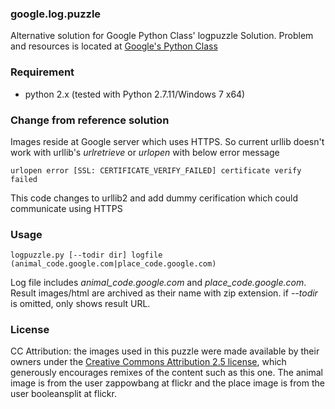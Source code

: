### google.log.puzzle
Alternative solution for Google Python Class' logpuzzle Solution. Problem and resources is located at [Google's Python Class](https://developers.google.com/edu/python/)

### Requirement
* python 2.x (tested with Python 2.7.11/Windows 7 x64)

### Change from reference solution
Images reside at Google server which uses HTTPS. So current urllib doesn't work with urllib's _urlretrieve_ or _urlopen_ with below error  message
```
urlopen error [SSL: CERTIFICATE_VERIFY_FAILED] certificate verify failed 
```
This code changes to urllib2 and add dummy cerification which could communicate using HTTPS

### Usage
```
logpuzzle.py [--todir dir] logfile (animal_code.google.com|place_code.google.com)
```
Log file includes *animal_code.google.com* and *place_code.google.com*. Result images/html are archived as their name with zip extension.
if *--todir* is omitted, only shows result URL.

### License
CC Attribution: the images used in this puzzle were made available by their owners under the [Creative Commons Attribution 2.5 license](http://creativecommons.org/licenses/by/2.5/), which generously encourages remixes of the content such as this one. The animal image is from the user zappowbang at flickr and the place image is from the user booleansplit at flickr.
